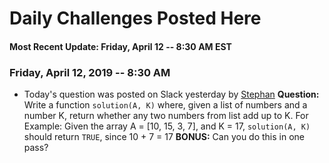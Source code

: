 # Daily Challenges Posted Here

#### Most Recent Update: Friday, April 12 -- 8:30 AM EST

### Friday, April 12, 2019 -- 8:30 AM
- Today's question was posted on Slack yesterday by [Stephan](https://github.com/osterburg)
**Question:**
Write a function `solution(A, K)` where, given a list of numbers and a number K, return whether any two numbers from list add up to K.
For Example: Given the array A = [10, 15, 3, 7], and K = 17, `solution(A, K)` should return `TRUE`, since 10 + 7 = 17
**BONUS:** Can you do this in one pass?